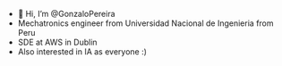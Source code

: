 - 👋 Hi, I’m @GonzaloPereira
- Mechatronics engineer from Universidad Nacional de Ingenieria from Peru
- SDE at AWS in Dublin
- Also interested in IA as everyone :)

<!---
GonzaloPereira/GonzaloPereira is a ✨ special ✨ repository because its `README.md` (this file) appears on your GitHub profile.
You can click the Preview link to take a look at your changes.
--->
